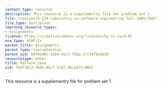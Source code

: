 ```yaml
---
content_type: resource
description: This resource is a supplementry file for problem set 1.
file: /courses/6-170-laboratory-in-software-engineering-fall-2005/f64f3bc23b458bcf5c8f8bca43fc0057_RatTerm.java
file_type: text/plain
learning_resource_types:
- Assignments
license: https://creativecommons.org/licenses/by-nc-sa/4.0/
ocw_type: OCWFile
parent_title: Assignments
parent_type: CourseSection
parent_uid: 69f83d0c-3164-5ec7-f28a-27cf479cda26
resourcetype: Other
title: RatTerm.java
uid: f64f3bc2-3b45-8bcf-5c8f-8bca43fc0057
---
```

This resource is a supplementry file for problem set 1.